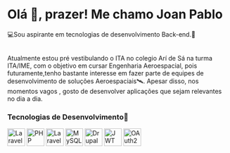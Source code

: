 <h1>Olá <span>👋</span>, prazer! M<span>e</span> chamo Joan Pablo</h1>
<p>💻Sou aspirante em tecnologias de desenvolvimento Back-end.🥸</p>
</br>
Atualmente estou pré vestibulando o ITA no colegio Arí de Sá na turma ITA/IME, com o objetivo em cursar Engenharia Aeroespacial, pois
futuramente,tenho bastante interesse em fazer parte de equipes de desenvolvimento de soluções Aeroespaciais🛰️. 
Apesar disso, nos momentos vagos , gosto de desenvolver aplicações que sejam relevantes no dia a dia.


### Tecnologias de Desenvolvimento🔧

<img src="https://cdn.jsdelivr.net/gh/devicons/devicon/icons/laravel/laravel-plain.svg" width="40" alt="Laravel" />
  <!-- PHP -->
  <img src="https://cdn.jsdelivr.net/gh/devicons/devicon/icons/php/php-original.svg" width="40" alt="PHP" />

  <!-- Laravel -->
  <img src="https://cdn.worldvectorlogo.com/logos/laravel.svg" width="40" alt="Laravel" />


  <!-- MySQL -->
  <img src="https://cdn.jsdelivr.net/gh/devicons/devicon/icons/mysql/mysql-original.svg" width="40" alt="MySQL" />

  <!-- Drupal -->
  <img src="https://cdn.jsdelivr.net/gh/devicons/devicon/icons/drupal/drupal-original.svg" width="40" alt="Drupal" />

  <!-- JWT (representado com ícone de JSON) -->
  <img src="https://img.icons8.com/external-flat-icons-inmotus-design/67/external-jwt-json-web-token-flat-icons-inmotus-design.png" width="40" alt="JWT" />

  <!-- OAuth2 (representado com cadeado de segurança) -->
  <img src="https://img.icons8.com/ios-filled/50/lock--v1.png" width="40" alt="OAuth2" />



